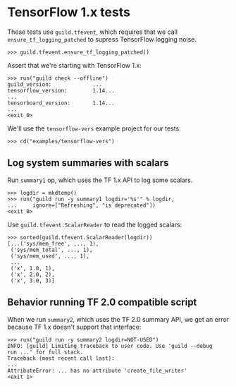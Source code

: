 # TensorFlow 1.x tests

These tests use `guild.tfevent`, which requires that we call
`ensure_tf_logging_patched` to supress TensorFlow logging noise.

    >>> guild.tfevent.ensure_tf_logging_patched()

Assert that we're starting with TensorFlow 1.x:

    >>> run("guild check --offline")
    guild_version:             ...
    tensorflow_version:        1.14...
    ...
    tensorboard_version:       1.14...
    ...
    <exit 0>

We'll use the `tensorflow-vers` example project for our tests.

    >>> cd("examples/tensorflow-vers")

## Log system summaries with scalars

Run `summary1` op, which uses the TF 1.x API to log some scalars.

    >>> logdir = mkdtemp()
    >>> run("guild run -y summary1 logdir='%s'" % logdir,
    ...     ignore=["Refreshing", "is deprecated"])
    <exit 0>

Use `guild.tfevent.ScalarReader` to read the logged scalars:

    >>> sorted(guild.tfevent.ScalarReader(logdir))
    [...('sys/mem_free', ..., 1),
     ('sys/mem_total', ..., 1),
     ('sys/mem_used', ..., 1),
     ...
     ('x', 1.0, 1),
     ('x', 2.0, 2),
     ('x', 3.0, 3)]

## Behavior running TF 2.0 compatible script

When we run `summary2`, which uses the TF 2.0 summary API, we get an
error because TF 1.x doesn't support that interface:

    >>> run("guild run -y summary2 logdir=NOT-USED")
    INFO: [guild] Limiting traceback to user code. Use 'guild --debug
    run ...' for full stack.
    Traceback (most recent call last):
    ...
    AttributeError: ... has no attribute 'create_file_writer'
    <exit 1>
